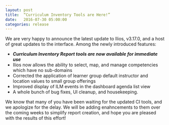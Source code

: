 ```yaml
---
layout: post
title:  “Curriculum Inventory Tools are Here!”
date:   2016-07-30 05:00:00
categories: release
---
```


We are very happy to announce the latest update to Ilios, v3.17.0, and a host of great updates to the interface. Among the newly introduced features:

- *__Curriculum Inventory Report tools are now available for immediate use__*
- Ilios now allows the ability to select, map, and manage competencies which have no sub-domains
- Corrected the application of learner group default instructor and location values to small group offerings
- Improved display of ILM events in the dashboard agenda list view
- A whole bunch of bug fixes, UI cleanup, and housekeeping.

We know that many of you have been waiting for the updated CI tools, and we apologize for the delay. We will be adding enahncements to them over the coming weeks to simplify report creation, and hope you are pleased with the results of this effort!
